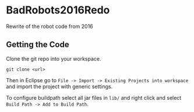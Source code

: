 # BadRobots2016Redo
Rewrite of the robot code from 2016

## Getting the Code

Clone the git repo into your workspace.

`git clone <url>`

Then in Eclipse go to `File -> Import -> Existing Projects into workspace` and import the project with generic settings.

To configure buildpath select all jar files in `lib/` and right click and select `Build Path -> Add to Build Path`.
